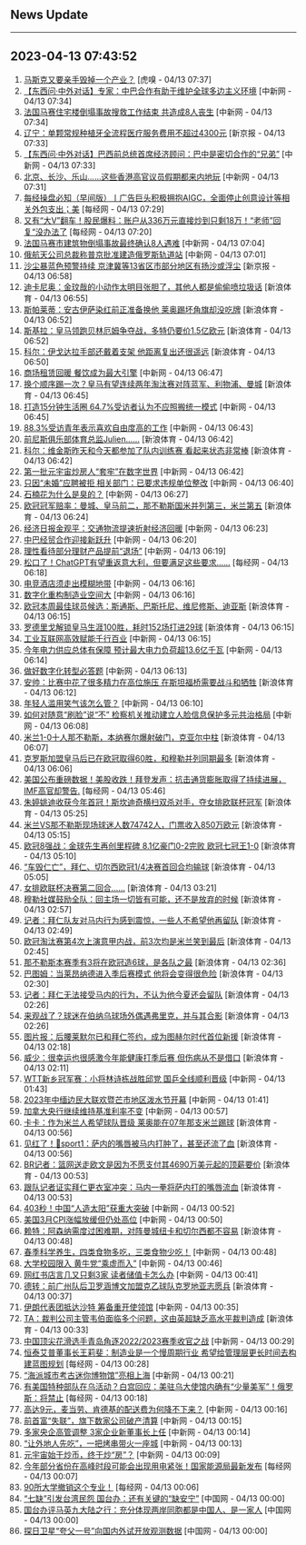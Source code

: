 ## News Update
---
2023-04-13 07:43:52
---
1. <a target="_blank" href="https://www.huxiu.com/article/1156886.html">马斯克又要亲手毁掉一个产业？</a> [虎嗅 - 04/13 07:37]
2. <a target="_blank" href="http://www.chinanews.com//shipin/cns-d/2023/04-13/news956448.shtml">【东西问·中外对话】专家：中巴合作有助于维护全球多边主义环境</a> [中新网 - 04/13 07:34]
3. <a target="_blank" href="http://www.chinanews.com//gj/2023/04-13/9988996.shtml">法国马赛住宅楼倒塌事故搜救工作结束 共造成8人丧生</a> [中新网 - 04/13 07:34]
4. <a target="_blank" href="https://www.bjnews.com.cn/detail-168134235114521.html">辽宁：单颗常规种植牙全流程医疗服务费用不超过4300元</a> [新京报 - 04/13 07:33]
5. <a target="_blank" href="http://www.chinanews.com//shipin/cns-d/2023/04-13/news956447.shtml">【东西问·中外对话】巴西前总统首席经济顾问：巴中是密切合作的“兄弟”</a> [中新网 - 04/13 07:33]
6. <a target="_blank" href="http://www.chinanews.com//gn/2023/04-13/9988997.shtml">北京、长沙、乐山......这些香港高官议员假期都来内地玩</a> [中新网 - 04/13 07:31]
7. <a target="_blank" href="https://www.nbd.com.cn/articles/2023-04-13/2757022.html">每经操盘必知（早间版）丨广告巨头积极拥抱AIGC，全面停止创意设计等相关外包支出；美</a> [每经网 - 04/13 07:29]
8. <a target="_blank" href="https://www.nbd.com.cn/articles/2023-04-13/2757021.html">又有“大V”翻车！股民爆料：账户从336万元直接炒到只剩18万！“老师”回复“没办法了</a> [每经网 - 04/13 07:20]
9. <a target="_blank" href="http://www.chinanews.com//gj/2023/04-13/9988994.shtml">法国马赛市建筑物倒塌事故最终确认8人遇难</a> [中新网 - 04/13 07:04]
10. <a target="_blank" href="http://www.chinanews.com//gj/2023/04-13/9988993.shtml">俄航天公司总裁称普京批准建造俄罗斯轨道站</a> [中新网 - 04/13 07:01]
11. <a target="_blank" href="https://www.bjnews.com.cn/detail-168133955314497.html">沙尘暴蓝色预警持续 京津冀等13省区市部分地区有扬沙或浮尘</a> [新京报 - 04/13 06:58]
12. <a target="_blank" href="https://k.sina.cn/article_2018499075_784fda0302001mrw1.html?from=sports&subch=osport">迪卡尼奥：金玟哉的小动作太明目张胆了，其他人都是偷偷喷垃圾话</a> [新浪体育 - 04/13 06:55]
13. <a target="_blank" href="https://k.sina.cn/article_2018499075_784fda0302001mrw0.html?from=sports&subch=osport">斯帕莱蒂：安古伊萨染红前正准备换他 莱奥踢坏角旗却没吃牌</a> [新浪体育 - 04/13 06:52]
14. <a target="_blank" href="https://k.sina.cn/article_2018499075_784fda0302001mrw2.html?from=sports&subch=osport">斯基拉：皇马领跑贝林厄姆争夺战，多特仍要价1.5亿欧元</a> [新浪体育 - 04/13 06:52]
15. <a target="_blank" href="https://k.sina.cn/article_2018499075_784fda0302001mrvz.html?from=sports&subch=osport">科尔：伊戈达拉手部还戴着支架 他距离复出还很遥远</a> [新浪体育 - 04/13 06:50]
16. <a target="_blank" href="http://www.chinanews.com//cj/2023/04-13/9988991.shtml">商场租赁回暖 餐饮成为最大引擎</a> [中新网 - 04/13 06:47]
17. <a target="_blank" href="https://k.sina.cn/article_2018499075_784fda0302001mrvu.html?from=sports&subch=osport">换个顺序踢一次？皇马有望连续两年淘汰赛对阵蓝军、利物浦、曼城</a> [新浪体育 - 04/13 06:45]
18. <a target="_blank" href="http://www.chinanews.com//sh/2023/04-13/9988990.shtml">打造15分钟生活圈 64.7%受访者认为不应照搬统一模式</a> [中新网 - 04/13 06:45]
19. <a target="_blank" href="http://www.chinanews.com//sh/2023/04-13/9988989.shtml">88.3%受访青年表示喜欢自由度高的工作</a> [中新网 - 04/13 06:43]
20. <a target="_blank" href="https://k.sina.cn/article_2018499075_784fda0304001mrvx.html?from=sports&subch=osport">前尼斯俱乐部体育总监Julien……</a> [新浪体育 - 04/13 06:42]
21. <a target="_blank" href="https://k.sina.cn/article_2018499075_784fda0302001mrvs.html?from=sports&subch=osport">科尔：维金斯昨天和今天都参加了队内训练赛 看起来状态非常棒</a> [新浪体育 - 04/13 06:42]
22. <a target="_blank" href="http://www.chinanews.com//cj/2023/04-13/9988988.shtml">第一批元宇宙炒房人“套牢”在数字世界</a> [中新网 - 04/13 06:42]
23. <a target="_blank" href="http://www.chinanews.com//sh/2023/04-13/9988987.shtml">只因“未婚”应聘被拒 相关部门：已要求违规单位整改</a> [中新网 - 04/13 06:40]
24. <a target="_blank" href="http://www.chinanews.com//sh/2023/04-13/9988984.shtml">石楠花为什么是臭的？</a> [中新网 - 04/13 06:27]
25. <a target="_blank" href="https://k.sina.cn/article_2018499075_784fda0302001mrve.html?from=sports&subch=osport">欧冠冠军赔率：曼城、皇马前二，那不勒斯国米并列第三，米兰第五</a> [新浪体育 - 04/13 06:24]
26. <a target="_blank" href="http://www.chinanews.com//cj/2023/04-13/9988982.shtml">经济日报金观平：交通物流提速折射经济回暖</a> [中新网 - 04/13 06:23]
27. <a target="_blank" href="http://www.chinanews.com//cj/2023/04-13/9988981.shtml">中巴经贸合作迎接新跃升</a> [中新网 - 04/13 06:20]
28. <a target="_blank" href="http://www.chinanews.com//cj/2023/04-13/9988980.shtml">理性看待部分理财产品提前“退场”</a> [中新网 - 04/13 06:19]
29. <a target="_blank" href="https://www.nbd.com.cn/articles/2023-04-13/2757008.html">松口了！ChatGPT有望重返意大利，但要满足这些要求......</a> [每经网 - 04/13 06:18]
30. <a target="_blank" href="http://www.chinanews.com//cj/2023/04-13/9988977.shtml">电竞酒店须走出模糊地带</a> [中新网 - 04/13 06:16]
31. <a target="_blank" href="http://www.chinanews.com//cj/2023/04-13/9988978.shtml">数字化重构制造业空间大</a> [中新网 - 04/13 06:16]
32. <a target="_blank" href="https://k.sina.cn/article_2018499075_784fda0302001mrva.html?from=sports&subch=osport">欧冠本周最佳球员候选：斯通斯、巴斯托尼、维尼修斯、迪亚斯</a> [新浪体育 - 04/13 06:15]
33. <a target="_blank" href="https://k.sina.cn/article_2018499075_784fda0302001mrv8.html?from=sports&subch=osport">罗德里戈解锁皇马生涯100胜，耗时152场打进29球</a> [新浪体育 - 04/13 06:15]
34. <a target="_blank" href="http://www.chinanews.com//cj/2023/04-13/9988976.shtml">工业互联网高效赋能千行百业</a> [中新网 - 04/13 06:15]
35. <a target="_blank" href="http://www.chinanews.com//cj/2023/04-13/9988975.shtml">今年电力供应总体有保障 预计最大电力负荷超13.6亿千瓦</a> [中新网 - 04/13 06:14]
36. <a target="_blank" href="http://www.chinanews.com//cj/2023/04-13/9988974.shtml">做好数字化转型必答题</a> [中新网 - 04/13 06:13]
37. <a target="_blank" href="https://k.sina.cn/article_2018499075_784fda0302001mrvb.html?from=sports&subch=osport">安帅：比赛中花了很多精力在高位施压 在斯坦福桥需要战斗和牺牲</a> [新浪体育 - 04/13 06:12]
38. <a target="_blank" href="http://www.chinanews.com//sh/2023/04-13/9988973.shtml">年轻人滥用笑气该怎么管？</a> [中新网 - 04/13 06:10]
39. <a target="_blank" href="http://www.chinanews.com//sh/2023/04-13/9988972.shtml">如何对随意“刷脸”说“不” 检察机关推动建立人脸信息保护多元共治格局</a> [中新网 - 04/13 06:08]
40. <a target="_blank" href="https://k.sina.cn/article_1698513182_653d411e04001dwsk.html?from=sports&subch=osport">米兰1-0十人那不勒斯，本纳赛尔爆射破门，克亚尔中柱</a> [新浪体育 - 04/13 06:07]
41. <a target="_blank" href="https://k.sina.cn/article_2018499075_784fda0302001mrv1.html?from=sports&subch=osport">克罗斯加盟皇马后已在欧冠取得60胜，和穆勒并列同期最多</a> [新浪体育 - 04/13 06:06]
42. <a target="_blank" href="https://www.nbd.com.cn/articles/2023-04-13/2757006.html">美国公布重磅数据！美股收跌！拜登发声：抗击通货膨胀取得了持续进展，IMF高官却警告.</a> [每经网 - 04/13 05:46]
43. <a target="_blank" href="https://k.sina.cn/article_5770329176_157f03c58001015khj.html?from=sports&subch=vollyball">朱婷姚迪收获今年首冠！斯坎迪奇横扫双杀对手，夺女排欧联杯冠军</a> [新浪体育 - 04/13 05:25]
44. <a target="_blank" href="https://k.sina.cn/article_2018499075_784fda0302001mrtm.html?from=sports&subch=osport">米兰VS那不勒斯现场球迷人数74742人，门票收入850万欧元</a> [新浪体育 - 04/13 05:15]
45. <a target="_blank" href="https://k.sina.cn/article_7354218509_1b658780d001015199.html?from=sports&subch=global">欧冠8强战：金球先生再创里程碑 8.1亿豪门0-2完败 欧冠七冠王1-0</a> [新浪体育 - 04/13 05:10]
46. <a target="_blank" href="https://k.sina.cn/article_2018499075_784fda0302001mrsy.html?from=sports&subch=osport">“车毁仁亡”，拜仁、切尔西欧冠1/4决赛首回合均输球</a> [新浪体育 - 04/13 05:05]
47. <a target="_blank" href="https://k.sina.cn/article_6320391439_178b9850f04000ze88.html?from=sports&subch=osport">️女排欧联杯决赛第二回合……</a> [新浪体育 - 04/13 03:21]
48. <a target="_blank" href="https://k.sina.cn/article_2018499075_784fda0302001mrql.html?from=sports&subch=osport">穆勒社媒鼓励全队：回主场一切皆有可能，还不是放弃的时候</a> [新浪体育 - 04/13 02:57]
49. <a target="_blank" href="https://k.sina.cn/article_2018499075_784fda0302001mrqi.html?from=sports&subch=osport">记者：拜仁队友对马内行为感到震惊，一些人不希望他再留队</a> [新浪体育 - 04/13 02:49]
50. <a target="_blank" href="https://k.sina.cn/article_2018499075_784fda0302001mrqe.html?from=sports&subch=osport">欧冠淘汰赛第4次上演意甲内战，前3次均是米兰笑到最后</a> [新浪体育 - 04/13 02:45]
51. <a target="_blank" href="https://k.sina.cn/article_2018499075_784fda0302001mrqa.html?from=sports&subch=osport">那不勒斯本赛季有3将在欧冠造6球，是各队之最</a> [新浪体育 - 04/13 02:36]
52. <a target="_blank" href="https://k.sina.cn/article_2018499075_784fda0302001mrq8.html?from=sports&subch=osport">巴图姆：当莱昂纳德进入季后赛模式 他将会变得很危险</a> [新浪体育 - 04/13 02:30]
53. <a target="_blank" href="https://k.sina.cn/article_2018499075_784fda0302001mrq5.html?from=sports&subch=osport">记者：拜仁无法接受马内的行为，不认为他今夏还会留队</a> [新浪体育 - 04/13 02:26]
54. <a target="_blank" href="https://k.sina.cn/article_2018499075_784fda0302001mrq6.html?from=sports&subch=osport">来观战了？球迷在伯纳乌球场外偶遇弗里克，并与其合影</a> [新浪体育 - 04/13 02:26]
55. <a target="_blank" href="https://k.sina.cn/article_2018499075_784fda0302001mrq1.html?from=sports&subch=osport">图片报：后腰莱默尔已和拜仁签约，成为图赫尔时代首位新援</a> [新浪体育 - 04/13 02:18]
56. <a target="_blank" href="https://k.sina.cn/article_2018499075_784fda0302001mrpw.html?from=sports&subch=osport">威少：很幸运也很感激今年能健康打季后赛 但伤病从不是借口</a> [新浪体育 - 04/13 02:11]
57. <a target="_blank" href="http://www.chinanews.com//ty/2023/04-13/9988970.shtml">WTT新乡冠军赛：小将林诗栋战胜邱党  国乒全线顺利晋级</a> [中新网 - 04/13 01:43]
58. <a target="_blank" href="http://www.chinanews.com//sh/2023/04-13/9988969.shtml">2023年中缅边民大联欢暨芒市地区泼水节开幕</a> [中新网 - 04/13 01:41]
59. <a target="_blank" href="http://www.chinanews.com//cj/2023/04-13/9988967.shtml">加拿大央行继续维持基准利率不变</a> [中新网 - 04/13 00:57]
60. <a target="_blank" href="https://k.sina.cn/article_2018499075_784fda0302001mros.html?from=sports&subch=osport">卡卡：作为米兰人希望球队晋级 莱奥能在07年那支米兰踢球</a> [新浪体育 - 04/13 00:56]
61. <a target="_blank" href="https://k.sina.cn/article_2018499075_784fda0302001mror.html?from=sports&subch=osport">见红了！💢sport1：萨内的嘴唇被马内打肿了，甚至还流了血</a> [新浪体育 - 04/13 00:56]
62. <a target="_blank" href="https://k.sina.cn/article_2018499075_784fda0302001mroq.html?from=sports&subch=osport">BR记者：篮网送走欧文是因为不愿支付其4690万美元起的顶薪要价</a> [新浪体育 - 04/13 00:53]
63. <a target="_blank" href="https://k.sina.cn/article_2018499075_784fda0302001mrop.html?from=sports&subch=osport">跟队记者证实拜仁更衣室冲突：马内一拳将萨内打的嘴唇流血</a> [新浪体育 - 04/13 00:53]
64. <a target="_blank" href="http://www.chinanews.com//gn/2023/04-13/9988966.shtml">403秒！中国“人造太阳”获重大突破</a> [中新网 - 04/13 00:52]
65. <a target="_blank" href="http://www.chinanews.com//cj/2023/04-13/9988965.shtml">美国3月CPI涨幅放缓但仍处高位</a> [中新网 - 04/13 00:50]
66. <a target="_blank" href="https://k.sina.cn/article_2018499075_784fda0302001mroo.html?from=sports&subch=osport">赖特：阿森纳需度过困难期，对阵曼城纽卡和切尔西都不容易</a> [新浪体育 - 04/13 00:48]
67. <a target="_blank" href="http://www.chinanews.com//life/2023/04-13/9988964.shtml">春季科学养生，四类食物多吃，三类食物少吃！</a> [中新网 - 04/13 00:48]
68. <a target="_blank" href="http://www.chinanews.com//sh/2023/04-13/9988963.shtml">大学校园限入 黄牛党“乘虚而入”</a> [中新网 - 04/13 00:46]
69. <a target="_blank" href="http://www.chinanews.com//cj/2023/04-13/9988962.shtml">网红书店言几又只剩3家 读者储值卡怎么办</a> [中新网 - 04/13 00:41]
70. <a target="_blank" href="https://k.sina.cn/article_2018499075_784fda0302001mrol.html?from=sports&subch=osport">德转：前广州队后卫罗涵博文加盟克乙球队克罗地亚志愿兵</a> [新浪体育 - 04/13 00:37]
71. <a target="_blank" href="http://www.chinanews.com//gj/2023/04-13/9988959.shtml">伊朗代表团抵达沙特 筹备重开使领馆</a> [中新网 - 04/13 00:35]
72. <a target="_blank" href="https://k.sina.cn/article_2018499075_784fda0302001mrok.html?from=sports&subch=osport">TA：裁判公司主管韦伯面临多个问题，这由英超缺乏高水平裁判造成</a> [新浪体育 - 04/13 00:33]
73. <a target="_blank" href="http://www.chinanews.com//ty/2023/04-13/9988957.shtml">中国顶尖花滑选手青岛角逐2022/2023赛季收官之战</a> [中新网 - 04/13 00:29]
74. <a target="_blank" href="https://www.nbd.com.cn/articles/2023-04-12/2756901.html">恒泰艾普董事长王莉斐：制造业是一个慢周期行业 希望给管理层更长时间去构建蓝图规划</a> [每经网 - 04/13 00:28]
75. <a target="_blank" href="http://www.chinanews.com//cul/shipin/cns-d/2023/04-13/news956446.shtml">“海派城市考古迷你博物馆”亮相上海</a> [中新网 - 04/13 00:21]
76. <a target="_blank" href="https://www.nbd.com.cn/articles/2023-04-12/2756979.html">有美国特种部队在乌活动？白宫回应：美驻乌大使馆内确有“少量美军”！俄罗斯：将禁止</a> [每经网 - 04/13 00:18]
77. <a target="_blank" href="http://www.chinanews.com//cj/2023/04-13/9988955.shtml">高达9元，麦当劳、肯德基的配送费为何降不下来？</a> [中新网 - 04/13 00:16]
78. <a target="_blank" href="http://www.chinanews.com//cj/2023/04-13/9988954.shtml">前首富“失联”，旗下数家公司破产清算</a> [中新网 - 04/13 00:15]
79. <a target="_blank" href="http://www.chinanews.com//cj/2023/04-13/9988953.shtml">多家央企高管调整 3家企业新董事长上任</a> [中新网 - 04/13 00:14]
80. <a target="_blank" href="http://www.chinanews.com//cj/2023/04-13/9988952.shtml">“让外地人先吃”，一把烤串带火一座城</a> [中新网 - 04/13 00:13]
81. <a target="_blank" href="http://www.chinanews.com//cj/2023/04-13/9988951.shtml">元宇宙始于炒币，终于炒“房”？</a> [中新网 - 04/13 00:09]
82. <a target="_blank" href="https://www.nbd.com.cn/articles/2023-04-13/2756982.html">今年部分省份在高峰时段可能会出现用电紧张！国家能源局最新发布</a> [每经网 - 04/13 00:07]
83. <a target="_blank" href="https://www.nbd.com.cn/articles/2023-04-13/2756981.html">90所大学撤销这个专业！</a> [每经网 - 04/13 00:06]
84. <a target="_blank" href="http://news.china.com.cn/2023-04/13/content_85226621.htm">“七缺”引发台湾民怨 国台办：还有关键的“缺安宁”</a> [中国网 - 04/13 00:00]
85. <a target="_blank" href="http://news.china.com.cn/2023-04/13/content_85226583.htm">国台办评马英九大陆之行：充分体现两岸同胞都是中国人、是一家人</a> [中国网 - 04/13 00:00]
86. <a target="_blank" href="http://news.china.com.cn/2023-04/13/content_85226369.htm">探日卫星“夸父一号”向国内外试开放观测数据</a> [中国网 - 04/13 00:00]
